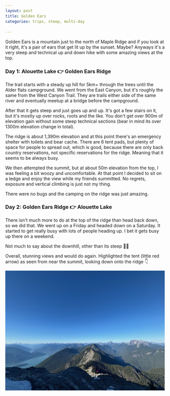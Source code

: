 ```yaml
---
layout: post
title: Golden Ears
categories: trips, steep, multi-day

---
```


Golden Ears is a mountain just to the north of Maple Ridge and if you look at it right, it's a pair of ears that get lit up by the sunset. Maybe? Anyways it's a very steep and technical up and down hike with some amazing views at the top.

### Day 1: Alouette Lake 👉 Golden Ears Ridge

<div class="strava-embed-placeholder" data-embed-type="activity" data-embed-id="15562126545" data-style="standard" data-from-embed="false"></div><script src="https://strava-embeds.com/embed.js"></script>

The trail starts with a steady up hill for 5km+ through the trees until the Alder flats campground. We went from the East Canyon, but it's roughly the same from the West Canyon Trail. They are trails either side of the same river and eventually meetup at a bridge before the campground.

After that it gets steep and just goes up and up. It's got a few stairs on it, but it's mostly up over rocks, roots and the like. You don't get over 900m of elevation gain without some steep technical sections (bear in mind its over 1300m elevation change in total).

The ridge is about 1,390m elevation and at this point there's an emergency shelter with toilets and bear cache. There are 6 tent pads, but plenty of space for people to spread out, which is good, because there are only back country reservations, not specific reservations for the ridge. Meaning that it seems to be always busy.

We then attempted the summit, but at about 50m elevation from the top, I was feeling a bit woozy and uncomfortable. At that point I decided to sit on a ledge and enjoy the view while my friends summitted. No regrets, exposure and vertical climbing is just not my thing.

There were no bugs and the camping on the ridge was just amazing.

### Day 2: Golden Ears Ridge 👉 Alouette Lake

<div class="strava-embed-placeholder" data-embed-type="activity" data-embed-id="15562126473" data-style="standard" data-from-embed="false"></div><script src="https://strava-embeds.com/embed.js"></script>

There isn't much more to do at the top of the ridge than head back down, so we did that. We went up on a Friday and headed down on a Saturday. It started to get really busy with lots of people heading up. I bet it gets busy up there on a weekend.

Not much to say about the downhill, other than its steep 🤷‍♂

Overall, stunning views and would do again. Highlighted the tent (little red arrow) as seen from near the summit, looking down onto the ridge 👇

<img src="/files/IMG_2658.jpeg" width="600px">
